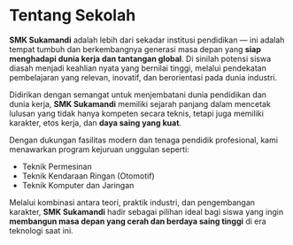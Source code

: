 # Tentang Sekolah

**SMK Sukamandi** adalah lebih dari sekadar institusi pendidikan — ini adalah tempat tumbuh dan berkembangnya generasi masa depan yang **siap menghadapi dunia kerja dan tantangan global**. Di sinilah potensi siswa diasah menjadi keahlian nyata yang bernilai tinggi, melalui pendekatan pembelajaran yang relevan, inovatif, dan berorientasi pada dunia industri.

Didirikan dengan semangat untuk menjembatani dunia pendidikan dan dunia kerja, **SMK Sukamandi** memiliki sejarah panjang dalam mencetak lulusan yang tidak hanya kompeten secara teknis, tetapi juga memiliki karakter, etos kerja, dan **daya saing yang kuat**.

Dengan dukungan fasilitas modern dan tenaga pendidik profesional, kami menawarkan program kejuruan unggulan seperti:

- Teknik Permesinan
- Teknik Kendaraan Ringan (Otomotif)
- Teknik Komputer dan Jaringan

Melalui kombinasi antara teori, praktik industri, dan pengembangan karakter, **SMK Sukamandi** hadir sebagai pilihan ideal bagi siswa yang ingin **membangun masa depan yang cerah dan berdaya saing tinggi** di era teknologi saat ini.
